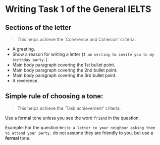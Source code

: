 # Writing Task 1 of the General IELTS

## Sections of the letter
> This helps achieve the 'Coherence and Cohesion' criteria.

- A greeting.
- Show a reason for writing a letter (`I am writing to invite you to my birthday party.`).
- Main body paragraph covering the 1st bullet point.
- Main body paragraph covering the 2nd bullet point.
- Main body paragraph covering the 3rd bullet point.
- A reverence.


## Simple rule of choosing a tone:
> This helps achieve the 'Task achievement' criteria.

Use a formal tone unless you see the word `friend` in the question.

Example: For the question `Write a letter to your neighbor asking them to attend your party.` do not assume they are friendly to you, but use a **formal** tone.
